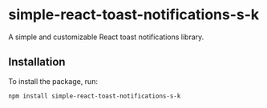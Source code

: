 # simple-react-toast-notifications-s-k

A simple and customizable React toast notifications library.

## Installation

To install the package, run:

```bash
npm install simple-react-toast-notifications-s-k
```
